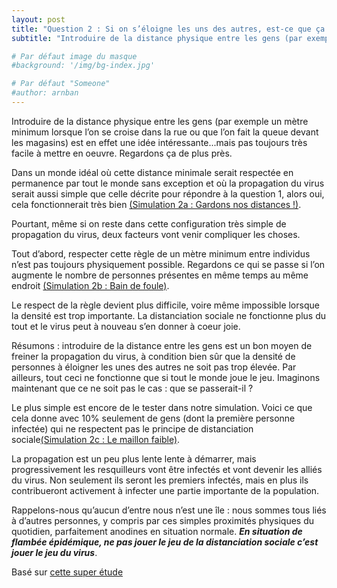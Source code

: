 ```yaml
---
layout: post
title: "Question 2 : Si on s’éloigne les uns des autres, est-ce que ça change vraiment quelque chose ?"
subtitle: "Introduire de la distance physique entre les gens (par exemple un mètre minimum lorsque l’on se croise dans la rue ou que l’on fait la queue devant les magasins) est en effet une idée intéressante...mais pas toujours très facile à mettre en oeuvre."

# Par défaut image du masque 
#background: '/img/bg-index.jpg'

# Par défaut "Someone"
#author: arnban
---
```


Introduire de la distance physique entre les gens (par exemple un mètre minimum lorsque l’on se croise dans la rue ou que l’on fait la queue devant les magasins) est en effet une idée intéressante...mais pas toujours très facile à mettre en oeuvre. Regardons ça de plus près.

Dans un monde idéal où cette distance minimale serait respectée en permanence par tout le monde sans exception et où la propagation du virus serait aussi simple que celle décrite pour répondre à la question 1, alors oui, cela fonctionnerait très bien [(Simulation 2a : Gardons nos distances !)](/simulations/COVID-19.html).	

Pourtant, même si on reste dans cette configuration très simple de propagation du virus, deux facteurs vont venir compliquer les choses.

Tout d’abord, respecter cette règle de un mètre minimum entre individus n’est pas toujours physiquement possible. Regardons ce qui se passe si l’on augmente le nombre de personnes présentes en même temps au même endroit [(Simulation 2b : Bain de foule)](/simulations/COVID-19.html).

Le respect de la règle devient plus difficile, voire même impossible lorsque la densité est trop importante. La distanciation sociale ne fonctionne plus du tout et le virus peut à nouveau s’en donner à coeur joie. 


Résumons : introduire de la distance entre les gens est un bon moyen de freiner la propagation du virus, à condition bien sûr que la densité de personnes à éloigner les unes des autres ne soit pas trop élevée. Par ailleurs, tout ceci ne fonctionne que si tout le monde joue le jeu. Imaginons maintenant que ce ne soit pas le cas : que se passerait-il ? 

Le plus simple est encore de le tester dans notre simulation. Voici ce que cela donne avec 10% seulement de gens (dont la première personne infectée) qui ne respectent pas le principe de distanciation sociale[(Simulation 2c : Le maillon faible)](/simulations/COVID-19.html). 

La propagation est un peu plus lente lente à démarrer, mais progressivement les resquilleurs vont être infectés et vont devenir les alliés du virus. Non seulement ils seront les premiers infectés, mais en plus ils contribueront activement à infecter une partie importante de la population. 

Rappelons-nous qu’aucun d’entre nous n’est une île : nous sommes tous liés à d’autres personnes, y compris par ces simples proximités physiques du quotidien, parfaitement anodines en situation normale. ***En situation de flambée épidémique, ne pas jouer le jeu de la distanciation sociale c’est jouer le jeu du virus***.


<p class="post-meta">Basé sur <a href="#">cette super étude</a></p>
